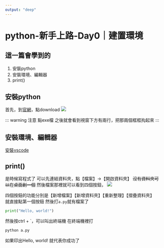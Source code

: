 ```yaml
---
output: "deep"
---
```


# python-新手上路-Day0｜建置環境



## 這一篇會學到的

1. 安裝python
2. 安裝環境、編輯器
3. print()


## 安裝python
首先，到[官網](https://www.python.org/)，點download
![](https://hackmd.io/_uploads/SJAg3kIGp.png)

::: warning 注意
點exe檔 之後就會看到視窗下方有兩行，把那兩個框框抅起來
:::



## 安裝環境、編輯器
[安裝vscode](安裝vscode)


## print()

是時候寫程式了
可以先連結資料夾，點【檔案】->【開啟資料夾】
~~沒有資料夾可以在桌面創一個~~
然後檔案那裡就可以看到四個按鈕，
![](https://hackmd.io/_uploads/r1LgexUM6.png)

四個按鈕的功能分別是【新增檔案】【新增資料夾】【重新整理】【摺疊資料夾】<br>
就直接點第一個按鈕
然後打`a.py`就有檔案了
```python
print("Hello, world!")
```

然後按ctrl + `，可以叫出終端機
在終端機裡打
```sh
python a.py
```
如果印出Hello, world!
就代表你成功了
